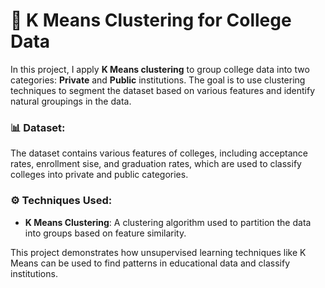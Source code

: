# 🔢 K Means Clustering for College Data

In this project, I apply **K Means clustering** to group college data into two categories: **Private** and **Public** institutions. The goal is to use clustering techniques to segment the dataset based on various features and identify natural groupings in the data.

### 📊 Dataset:
The dataset contains various features of colleges, including acceptance rates, enrollment sise, and graduation rates, which are used to classify colleges into private and public categories.

### ⚙️ Techniques Used:
- **K Means Clustering**: A clustering algorithm used to partition the data into groups based on feature similarity.

This project demonstrates how unsupervised learning techniques like K Means can be used to find patterns in educational data and classify institutions.
